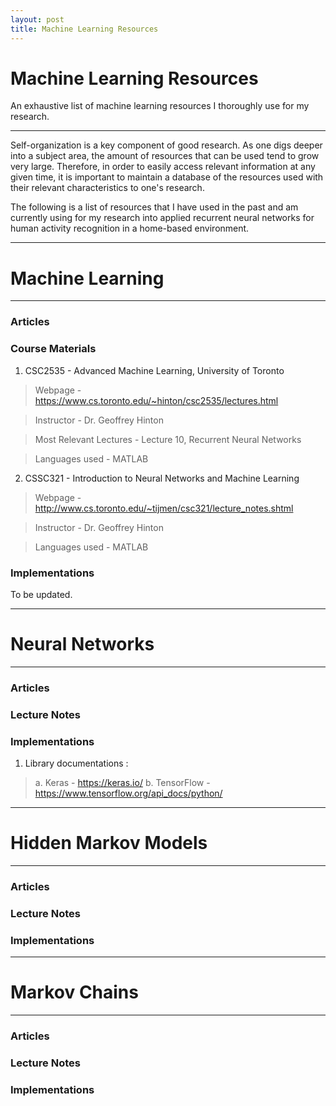 ```yaml
---
layout: post
title: Machine Learning Resources
---
```

# Machine Learning Resources

An exhaustive list of machine learning resources I thoroughly use for my research.

---

Self-organization is a key component of good research. As one digs deeper into a subject area, the amount of resources that can be used tend to grow very large. Therefore, in order to easily access relevant information at any given time, it is important to maintain a database of the resources used with their relevant characteristics to one's research.

The following is a list of resources that I have used in the past and am currently using for my research into applied recurrent neural networks for human activity recognition in a home-based environment.

---
# Machine Learning
---

### Articles

### Course Materials

1. CSC2535 - Advanced Machine Learning, University of Toronto

> Webpage - https://www.cs.toronto.edu/~hinton/csc2535/lectures.html

> Instructor - Dr. Geoffrey Hinton

> Most Relevant Lectures - Lecture 10, Recurrent Neural Networks

> Languages used - MATLAB

2. CSSC321 - Introduction to Neural Networks and Machine Learning

> Webpage - http://www.cs.toronto.edu/~tijmen/csc321/lecture_notes.shtml

> Instructor - Dr. Geoffrey Hinton

> Languages used - MATLAB


### Implementations

To be updated.

---
# Neural Networks
---

### Articles

### Lecture Notes


### Implementations

1. Library documentations :
> a. Keras - https://keras.io/
> b. TensorFlow - https://www.tensorflow.org/api_docs/python/

---
# Hidden Markov Models
---

### Articles

### Lecture Notes

### Implementations

---
# Markov Chains
---

### Articles

### Lecture Notes

### Implementations
